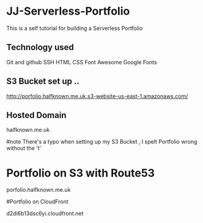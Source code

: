 # JJ-Serverless-Portfolio
This is a self tutorial for building a Serverless Portfolio


## Technology used

Git and github
SSH
HTML
CSS
Font Awesome
Google Fonts

## S3 Bucket set up ..

http://porfolio.halfknown.me.uk.s3-website-us-east-1.amazonaws.com/

## Hosted Domain

halfknown.me.uk

#note
There's a typo when setting up my S3 Bucket , I spelt Portfolio wrong without the 't'

# Portfolio on S3 with Route53

porfolio.halfknown.me.uk

#Portfolio on CloudFront

d2di6b13dsc6yi.cloudfront.net
